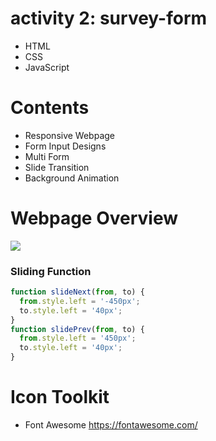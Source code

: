 # activity 2: survey-form
 - HTML
 - CSS
 - JavaScript

# Contents
- Responsive Webpage
- Form Input Designs
- Multi Form
- Slide Transition
- Background Animation

# Webpage Overview
<img src='https://media2.giphy.com/media/c1wy6Vv0Hu7YokGYf6/giphy.gif'/>

### Sliding Function
``` javascript
function slideNext(from, to) {
  from.style.left = '-450px';
  to.style.left = '40px';
}
function slidePrev(from, to) {
  from.style.left = '450px';
  to.style.left = '40px';
}
```

#  Icon Toolkit
- Font Awesome
    https://fontawesome.com/
